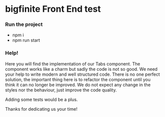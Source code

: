 # bigfinite Front End test

### Run the project
- npm i
- npm run start


### Help!

Here you will find the implementation of our Tabs component. The component works like a charm but sadly the code is not so good. We need your help to write modern and well structured code. There is no one perfect solution, the important thing here is to refactor the component until you think it can no longer be improved. We do not expect any change in the styles nor the behaviour, just improve the code quality.

Adding some tests would be a plus.

Thanks for dedicating us your time!